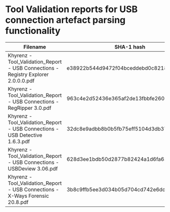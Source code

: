 # Tool Validation reports for USB connection artefact parsing functionality

| Filename                                                                           | SHA-1 hash                               |
| ---------------------------------------------------------------------------------- | ---------------------------------------- |
| Khyrenz - Tool_Validation_Report - USB Connections - Registry Explorer 2.0.0.0.pdf | e38922b544d9472f04bceddebd0c821879c56e94 |
| Khyrenz - Tool_Validation_Report - USB Connections - RegRipper 3.0.pdf             | 963c4e2d52436e365af2de13fbbfe260efe92fe0 |
| Khyrenz - Tool_Validation_Report - USB Connections - USB Detective 1.6.3.pdf       | 32dc8e9adbb8b0b5fb75eff5104d3db379cd47ac |
| Khyrenz - Tool_Validation_Report - USB Connections - USBDeview 3.06.pdf            | 628d3ee1bdb50d2877b82424a1d6fa63a9267b35 |
| Khyrenz - Tool_Validation_Report - USB Connections - X-Ways Forensic 20.8.pdf      | 3b8c9ffb5ee3d034b05d704cd742e6dd4bb13b14 |
